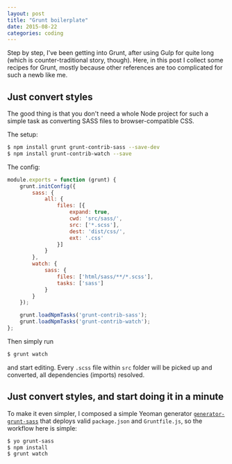 ```yaml
---
layout: post
title: "Grunt boilerplate"
date: 2015-08-22
categories: coding
---
```


Step by step, I've been getting into Grunt, after using Gulp for quite long (which is counter-traditional story, though). Here, in this post I collect some recipes for Grunt, mostly because other references are too complicated for such a newb like me.

## Just convert styles

The good thing is that you don't need a whole Node project for such a simple task as converting SASS files to browser-compatible CSS.

The setup:

```bash
$ npm install grunt grunt-contrib-sass --save-dev
$ npm install grunt-contrib-watch --save
```

The config:

```javascript
module.exports = function (grunt) {
    grunt.initConfig({
        sass: {
            all: {
                files: [{
                    expand: true,
                    cwd: 'src/sass/',
                    src: ['*.scss'],
                    dest: 'dist/css/',
                    ext: '.css'
                }]
            }
        },
        watch: {
            sass: {
                files: ['html/sass/**/*.scss'],
                tasks: ['sass']
            }
        }
    });

    grunt.loadNpmTasks('grunt-contrib-sass');
    grunt.loadNpmTasks('grunt-contrib-watch');
};
```

Then simply run

```bash
$ grunt watch
```

and start editing. Every `.scss` file within `src` folder will be picked up and converted, all dependencies (imports) resolved.

## Just convert styles, and start doing it in a minute

To make it even simpler, I composed a simple Yeoman generator [`generator-grunt-sass`](https://github.com/taxigy/generator-grunt-sass) that deploys valid `package.json` and `Gruntfile.js`, so the workflow here is simple:

```bash
$ yo grunt-sass
$ npm install
$ grunt watch
```